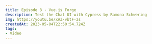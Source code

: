 ```yaml
---
title: Episode 3 - Vue.js Forge
description: Test the Chat UI with Cypress by Ramona Schwering
img: https://youtu.be/xAZ-vbtF-zs
createdAt: 2023-05-04T22:50:54.724Z
tags:
- Video
---
```

